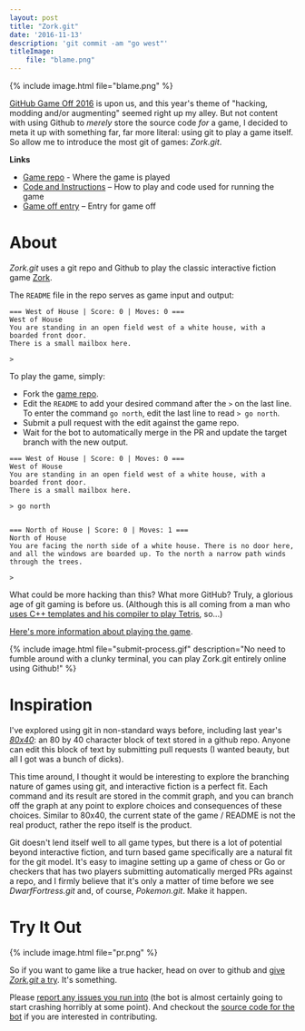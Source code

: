```yaml
---
layout: post
title: "Zork.git"
date: '2016-11-13'
description: 'git commit -am "go west"'
titleImage:
    file: "blame.png"
---
```


{% include image.html file="blame.png" %}

[GitHub Game Off 2016](http://gameoff.github.com/) is upon us, and this year's theme of "hacking, modding and/or augmenting" seemed right up my alley. But not content with using Github to *merely* store the source code *for* a game, I decided to meta it up with something far, far more literal: using git to play a game itself. So allow me to introduce the most git of games: *Zork.git*.

**Links**

- [Game repo][game] - Where the game is played
- [Code and Instructions][src] – How to play and code used for running the game
- [Game off entry][gameoff] – Entry for game off


# About
*Zork.git* uses a git repo and Github to play the classic interactive fiction game [Zork][zork].

The `README` file in the repo serves as game input and output:

```
=== West of House | Score: 0 | Moves: 0 ===
West of House
You are standing in an open field west of a white house, with a boarded front door.
There is a small mailbox here.

> 
``` 

To play the game, simply:

* Fork the [game repo][game]. 
* Edit the `README` to add your desired command after the `>` on the last line. To enter the command `go north`, edit the last line to read `> go north`.
* Submit a pull request with the edit against the game repo.
* Wait for the bot to automatically merge in the PR and update the target branch with the new output.

```
=== West of House | Score: 0 | Moves: 0 ===
West of House
You are standing in an open field west of a white house, with a boarded front door.
There is a small mailbox here.

> go north


=== North of House | Score: 0 | Moves: 1 ===
North of House
You are facing the north side of a white house. There is no door here, and all the windows are boarded up. To the north a narrow path winds through the trees. 

> 
```

What could be more hacking than this? What more GitHub? Truly, a glorious age of git gaming is before us. (Although this is all coming from a man who [uses C++ templates and his compiler to play Tetris][Tetris], so...)

[Here's more information about playing the game][src].

{% include image.html file="submit-process.gif" description="No need to fumble around with a clunky terminal, you can play Zork.git entirely online using Github!" %}


# Inspiration
I've explored using git in non-standard ways before, including last year's *[80x40][80x40]*: an 80 by 40 character block of text stored in a github repo. Anyone can edit this block of text by submitting pull requests (I wanted beauty, but all I got was a bunch of dicks).

This time around, I thought it would be interesting to explore the branching nature of games using git, and interactive fiction is a perfect fit. Each command and its result are stored in the commit graph, and you can branch off the graph at any point to explore choices and consequences of these choices. Similar to 80x40, the current state of the game / README is not the real product, rather the repo itself is the product.

Git doesn't lend itself well to all game types, but there is a lot of potential beyond interactive fiction, and turn based game specifically are a natural fit for the git model. It's easy to imagine setting up a game of chess or Go or checkers that has two players submitting automatically merged PRs against a repo, and I firmly believe that it's only a matter of time before we see *DwarfFortress.git* and, of course, *Pokemon.git*. Make it happen.


# Try It Out
{% include image.html file="pr.png" %}

So if you want to game like a true hacker, head on over to github and [give *Zork.git* a try][game]. It's something.

Please [report any issues you run into][issues] (the bot is almost certainly going to start crashing horribly at some point). And checkout the [source code for the bot][src] if you are interested in contributing.



[zork]: https://en.wikipedia.org/wiki/Zork

[zork]: https://en.wikipedia.org/wiki/Zork
[game]: https://github.com/art-dot-git/zork-dot-git
[issues]: https://github.com/art-dot-git/zork-client/issues
[src]: https://github.com/art-dot-git/zork-client/

[gameoff]:        https://github.com/mattbierner/game-off-2016/


[tetris]: /stupid-template-tricks-super-template-tetris
[80x40]: /80x40